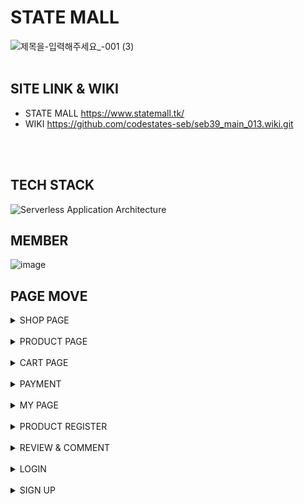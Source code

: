 # STATE MALL
![제목을-입력해주세요_-001 (3)](https://user-images.githubusercontent.com/51689628/194394569-5581ce7e-6d27-4755-a700-3cd958c9576f.png)
<br>
<br>
## SITE LINK & WIKI
- STATE MALL https://www.statemall.tk/
- WIKI https://github.com/codestates-seb/seb39_main_013.wiki.git
<br>
<br>

## TECH STACK
![Serverless Application Architecture](https://user-images.githubusercontent.com/51689628/194387436-f264f3fa-cd98-415b-b831-17094a988bd4.png)

## MEMBER
![image](https://user-images.githubusercontent.com/51689628/194387671-813fa2f3-6d80-402e-a3bc-2cc3ee6fa660.png)

## PAGE MOVE
<details>
<summary>SHOP PAGE</summary>
<div markdown="1">
  <img src="https://user-images.githubusercontent.com/51689628/194388882-bbbdcb49-93c0-4adf-9476-1e0e8c47ab36.gif">
</div>
</details>

<br>

<details>
<summary>PRODUCT PAGE</summary>
<div markdown="1">
  <img src="https://user-images.githubusercontent.com/51689628/194390663-a0351b41-06ca-45d5-9097-45c4e451fea4.gif">
</div>
</details>

<br>

<details>
<summary>CART PAGE</summary>
<div markdown="1">
  <img src="https://user-images.githubusercontent.com/51689628/194390921-fc00f7bc-55a7-4bf2-be10-45a429ed4b11.gif">
</div>
</details>

<br>

<details>
<summary>PAYMENT</summary>
<div markdown="1">
  <img src="https://user-images.githubusercontent.com/51689628/194391115-9c7f0f92-4285-43c5-97b8-ab84bedaf69c.gif">
</div>
</details>

<br>

<details>
<summary>MY PAGE</summary>
<div markdown="1">
  <img src="https://user-images.githubusercontent.com/51689628/194391367-4312e3da-8ec6-4dd3-8bfa-c82268fe06df.gif">
</div>
</details>

<br>

<details>
<summary>PRODUCT REGISTER</summary>
<div markdown="1">
  <img src="https://user-images.githubusercontent.com/51689628/194391500-71d0b4aa-f520-4731-b0c4-e0dfd31495c5.gif">
</div>
</details>

<br>

<details>
<summary>REVIEW & COMMENT</summary>
<div markdown="1">
  <img src="https://user-images.githubusercontent.com/51689628/194391621-8874cd33-601c-4630-b99c-5a99a569acf6.gif">
</div>
</details>

<br>

<details>
<summary>LOGIN</summary>
<div markdown="1">
  <img src="https://user-images.githubusercontent.com/51689628/194391725-c0d078e3-4094-46a6-87ba-6fd66e4a34f4.gif">
</div>
</details>

<br>

<details>
<summary>SIGN UP</summary>
<div markdown="1">
  <img src="https://user-images.githubusercontent.com/51689628/194391800-803b05f8-c810-4abc-b879-cd7c4fa9340c.gif">
</div>
</details>

